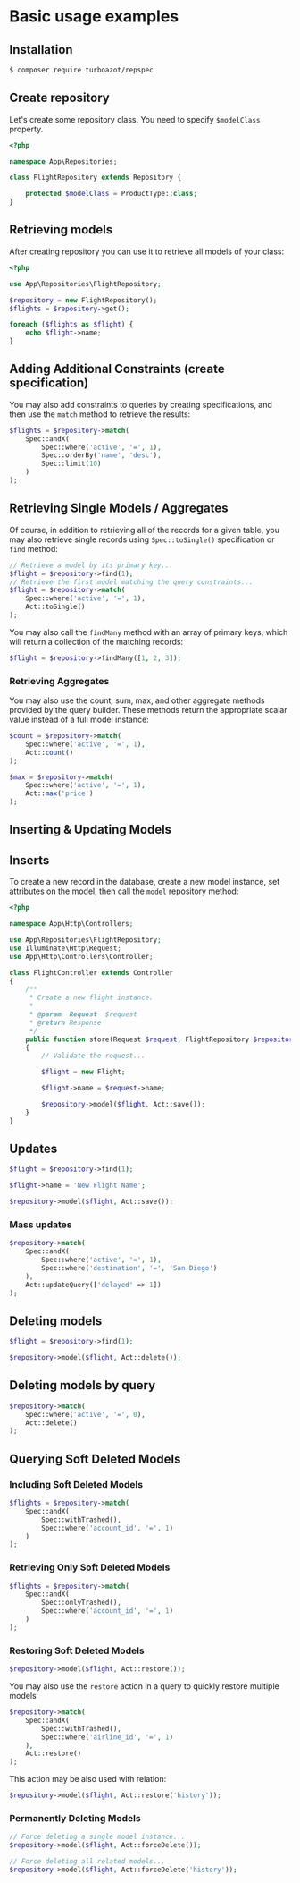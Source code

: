 # Basic usage examples

## Installation

```sh
$ composer require turboazot/repspec
```

## Create repository

Let's create some repository class. You need to specify `$modelClass` property.

```php
<?php

namespace App\Repositories;

class FlightRepository extends Repository {

    protected $modelClass = ProductType::class;
}
```

## Retrieving models

After creating repository you can use it to retrieve all models of your class:

```php
<?php

use App\Repositories\FlightRepository;

$repository = new FlightRepository();
$flights = $repository->get();

foreach ($flights as $flight) {
    echo $flight->name;
}
```

## Adding Additional Constraints (create specification)

You may also add constraints to queries by creating specifications, and then use the `match` method to retrieve the results:

```php
$flights = $repository->match(
    Spec::andX(
        Spec::where('active', '=', 1),
        Spec::orderBy('name', 'desc'),
        Spec::limit(10)
    )
);
```

## Retrieving Single Models / Aggregates

Of course, in addition to retrieving all of the records for a given table, you may also retrieve single records
using `Spec::toSingle()` specification or `find` method:

```php
// Retrieve a model by its primary key...
$flight = $repository->find(1);
// Retrieve the first model matching the query constraints...
$flight = $repository->match(
    Spec::where('active', '=', 1),
    Act::toSingle()
);
```

You may also call the `findMany` method with an array of primary keys, which will return a collection of the 
matching records:

```php
$flight = $repository->findMany([1, 2, 3]);
```

### Retrieving Aggregates

You may also use the count, sum, max, and other aggregate methods provided by the query builder. These methods 
return the appropriate scalar value instead of a full model instance:

```php
$count = $repository->match(
    Spec::where('active', '=', 1),
    Act::count()
);

$max = $repository->match(
    Spec::where('active', '=', 1),
    Act::max('price')
);
```

## Inserting & Updating Models

## Inserts

To create a new record in the database, create a new model instance, set attributes on the model, then call the `model` repository method:

```php
<?php

namespace App\Http\Controllers;

use App\Repositories\FlightRepository;
use Illuminate\Http\Request;
use App\Http\Controllers\Controller;

class FlightController extends Controller
{
    /**
     * Create a new flight instance.
     *
     * @param  Request  $request
     * @return Response
     */
    public function store(Request $request, FlightRepository $repository)
    {
        // Validate the request...

        $flight = new Flight;

        $flight->name = $request->name;

        $repository->model($flight, Act::save());
    }
}
```

## Updates

```php
$flight = $repository->find(1);

$flight->name = 'New Flight Name';

$repository->model($flight, Act::save());
```

### Mass updates

```php
$repository->match(
    Spec::andX(
        Spec::where('active', '=', 1),
        Spec::where('destination', '=', 'San Diego')
    ),
    Act::updateQuery(['delayed' => 1])
);
```

## Deleting models

```php
$flight = $repository->find(1);

$repository->model($flight, Act::delete());
```
## Deleting models by query

```php
$repository->match(
    Spec::where('active', '=', 0),
    Act::delete()
);
```

## Querying Soft Deleted Models

### Including Soft Deleted Models

```php
$flights = $repository->match(
    Spec::andX(
        Spec::withTrashed(),
        Spec::where('account_id', '=', 1)
    )
);
```

### Retrieving Only Soft Deleted Models

```php
$flights = $repository->match(
    Spec::andX(
        Spec::onlyTrashed(),
        Spec::where('account_id', '=', 1)
    )
);
```

### Restoring Soft Deleted Models

```php
$repository->model($flight, Act::restore());
```

You may also use the `restore` action in a query to quickly restore multiple models

```php
$repository->match(
    Spec::andX(
        Spec::withTrashed(),
        Spec::where('airline_id', '=', 1)
    ),
    Act::restore()
);
```

This action may be also used with relation:

```php
$repository->model($flight, Act::restore('history'));
```

### Permanently Deleting Models

```php
// Force deleting a single model instance...
$repository->model($flight, Act::forceDelete());

// Force deleting all related models...
$repository->model($flight, Act::forceDelete('history'));
```


